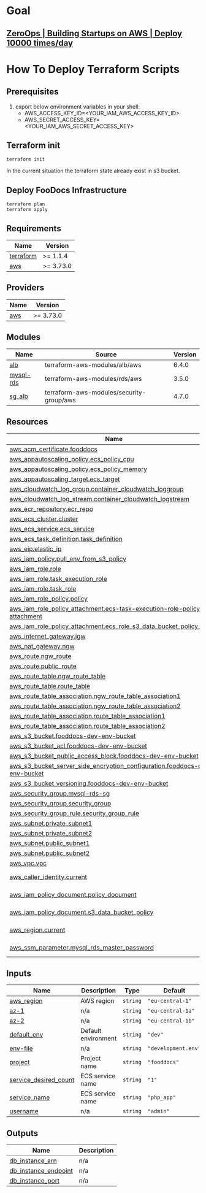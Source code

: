 # Goal

## [ZeroOps | Building Startups on AWS | Deploy 10000 times/day](https://www.linkedin.com/posts/activity-6987642170161664000-Y4l8?utm_source=share&utm_medium=member_desktop)

# How To Deploy Terraform Scripts

## Prerequisites

1. export below environment variables in your shell:
   - AWS_ACCESS_KEY_ID=<YOUR_IAM_AWS_ACCESS_KEY_ID>
   - AWS_SECRET_ACCESS_KEY=<YOUR_IAM_AWS_SECRET_ACCESS_KEY>

## Terraform init

```
terraform init
```

In the current situation the terraform state already exist in s3 bucket.

## Deploy FooDocs Infrastructure

```
terraform plan
terraform apply
```

## Requirements

| Name                                                                     | Version   |
| ------------------------------------------------------------------------ | --------- |
| <a name="requirement_terraform"></a> [terraform](#requirement_terraform) | >= 1.1.4  |
| <a name="requirement_aws"></a> [aws](#requirement_aws)                   | >= 3.73.0 |

## Providers

| Name                                             | Version   |
| ------------------------------------------------ | --------- |
| <a name="provider_aws"></a> [aws](#provider_aws) | >= 3.73.0 |

## Modules

| Name                                                           | Source                                   | Version |
| -------------------------------------------------------------- | ---------------------------------------- | ------- |
| <a name="module_alb"></a> [alb](#module_alb)                   | terraform-aws-modules/alb/aws            | 6.4.0   |
| <a name="module_mysql-rds"></a> [mysql-rds](#module_mysql-rds) | terraform-aws-modules/rds/aws            | 3.5.0   |
| <a name="module_sg_alb"></a> [sg_alb](#module_sg_alb)          | terraform-aws-modules/security-group/aws | 4.7.0   |

## Resources

| Name                                                                                                                                                                                                     | Type        |
| -------------------------------------------------------------------------------------------------------------------------------------------------------------------------------------------------------- | ----------- |
| [aws_acm_certificate.fooddocs](https://registry.terraform.io/providers/hashicorp/aws/latest/docs/resources/acm_certificate)                                                                              | resource    |
| [aws_appautoscaling_policy.ecs_policy_cpu](https://registry.terraform.io/providers/hashicorp/aws/latest/docs/resources/appautoscaling_policy)                                                            | resource    |
| [aws_appautoscaling_policy.ecs_policy_memory](https://registry.terraform.io/providers/hashicorp/aws/latest/docs/resources/appautoscaling_policy)                                                         | resource    |
| [aws_appautoscaling_target.ecs_target](https://registry.terraform.io/providers/hashicorp/aws/latest/docs/resources/appautoscaling_target)                                                                | resource    |
| [aws_cloudwatch_log_group.container_cloudwatch_loggroup](https://registry.terraform.io/providers/hashicorp/aws/latest/docs/resources/cloudwatch_log_group)                                               | resource    |
| [aws_cloudwatch_log_stream.container_cloudwatch_logstream](https://registry.terraform.io/providers/hashicorp/aws/latest/docs/resources/cloudwatch_log_stream)                                            | resource    |
| [aws_ecr_repository.ecr_repo](https://registry.terraform.io/providers/hashicorp/aws/latest/docs/resources/ecr_repository)                                                                                | resource    |
| [aws_ecs_cluster.cluster](https://registry.terraform.io/providers/hashicorp/aws/latest/docs/resources/ecs_cluster)                                                                                       | resource    |
| [aws_ecs_service.ecs_service](https://registry.terraform.io/providers/hashicorp/aws/latest/docs/resources/ecs_service)                                                                                   | resource    |
| [aws_ecs_task_definition.task_definition](https://registry.terraform.io/providers/hashicorp/aws/latest/docs/resources/ecs_task_definition)                                                               | resource    |
| [aws_eip.elastic_ip](https://registry.terraform.io/providers/hashicorp/aws/latest/docs/resources/eip)                                                                                                    | resource    |
| [aws_iam_policy.pull_env_from_s3_policy](https://registry.terraform.io/providers/hashicorp/aws/latest/docs/resources/iam_policy)                                                                         | resource    |
| [aws_iam_role.role](https://registry.terraform.io/providers/hashicorp/aws/latest/docs/resources/iam_role)                                                                                                | resource    |
| [aws_iam_role.task_execution_role](https://registry.terraform.io/providers/hashicorp/aws/latest/docs/resources/iam_role)                                                                                 | resource    |
| [aws_iam_role.task_role](https://registry.terraform.io/providers/hashicorp/aws/latest/docs/resources/iam_role)                                                                                           | resource    |
| [aws_iam_role_policy.policy](https://registry.terraform.io/providers/hashicorp/aws/latest/docs/resources/iam_role_policy)                                                                                | resource    |
| [aws_iam_role_policy_attachment.ecs-task-execution-role-policy-attachment](https://registry.terraform.io/providers/hashicorp/aws/latest/docs/resources/iam_role_policy_attachment)                       | resource    |
| [aws_iam_role_policy_attachment.ecs_role_s3_data_bucket_policy_attach](https://registry.terraform.io/providers/hashicorp/aws/latest/docs/resources/iam_role_policy_attachment)                           | resource    |
| [aws_internet_gateway.igw](https://registry.terraform.io/providers/hashicorp/aws/latest/docs/resources/internet_gateway)                                                                                 | resource    |
| [aws_nat_gateway.ngw](https://registry.terraform.io/providers/hashicorp/aws/latest/docs/resources/nat_gateway)                                                                                           | resource    |
| [aws_route.ngw_route](https://registry.terraform.io/providers/hashicorp/aws/latest/docs/resources/route)                                                                                                 | resource    |
| [aws_route.public_route](https://registry.terraform.io/providers/hashicorp/aws/latest/docs/resources/route)                                                                                              | resource    |
| [aws_route_table.ngw_route_table](https://registry.terraform.io/providers/hashicorp/aws/latest/docs/resources/route_table)                                                                               | resource    |
| [aws_route_table.route_table](https://registry.terraform.io/providers/hashicorp/aws/latest/docs/resources/route_table)                                                                                   | resource    |
| [aws_route_table_association.ngw_route_table_association1](https://registry.terraform.io/providers/hashicorp/aws/latest/docs/resources/route_table_association)                                          | resource    |
| [aws_route_table_association.ngw_route_table_association2](https://registry.terraform.io/providers/hashicorp/aws/latest/docs/resources/route_table_association)                                          | resource    |
| [aws_route_table_association.route_table_association1](https://registry.terraform.io/providers/hashicorp/aws/latest/docs/resources/route_table_association)                                              | resource    |
| [aws_route_table_association.route_table_association2](https://registry.terraform.io/providers/hashicorp/aws/latest/docs/resources/route_table_association)                                              | resource    |
| [aws_s3_bucket.fooddocs-dev-env-bucket](https://registry.terraform.io/providers/hashicorp/aws/latest/docs/resources/s3_bucket)                                                                           | resource    |
| [aws_s3_bucket_acl.fooddocs-dev-env-bucket](https://registry.terraform.io/providers/hashicorp/aws/latest/docs/resources/s3_bucket_acl)                                                                   | resource    |
| [aws_s3_bucket_public_access_block.fooddocs-dev-env-bucket](https://registry.terraform.io/providers/hashicorp/aws/latest/docs/resources/s3_bucket_public_access_block)                                   | resource    |
| [aws_s3_bucket_server_side_encryption_configuration.fooddocs-dev-env-bucket](https://registry.terraform.io/providers/hashicorp/aws/latest/docs/resources/s3_bucket_server_side_encryption_configuration) | resource    |
| [aws_s3_bucket_versioning.fooddocs-dev-env-bucket](https://registry.terraform.io/providers/hashicorp/aws/latest/docs/resources/s3_bucket_versioning)                                                     | resource    |
| [aws_security_group.mysql-rds-sg](https://registry.terraform.io/providers/hashicorp/aws/latest/docs/resources/security_group)                                                                            | resource    |
| [aws_security_group.security_group](https://registry.terraform.io/providers/hashicorp/aws/latest/docs/resources/security_group)                                                                          | resource    |
| [aws_security_group_rule.security_group_rule](https://registry.terraform.io/providers/hashicorp/aws/latest/docs/resources/security_group_rule)                                                           | resource    |
| [aws_subnet.private_subnet1](https://registry.terraform.io/providers/hashicorp/aws/latest/docs/resources/subnet)                                                                                         | resource    |
| [aws_subnet.private_subnet2](https://registry.terraform.io/providers/hashicorp/aws/latest/docs/resources/subnet)                                                                                         | resource    |
| [aws_subnet.public_subnet1](https://registry.terraform.io/providers/hashicorp/aws/latest/docs/resources/subnet)                                                                                          | resource    |
| [aws_subnet.public_subnet2](https://registry.terraform.io/providers/hashicorp/aws/latest/docs/resources/subnet)                                                                                          | resource    |
| [aws_vpc.vpc](https://registry.terraform.io/providers/hashicorp/aws/latest/docs/resources/vpc)                                                                                                           | resource    |
| [aws_caller_identity.current](https://registry.terraform.io/providers/hashicorp/aws/latest/docs/data-sources/caller_identity)                                                                            | data source |
| [aws_iam_policy_document.policy_document](https://registry.terraform.io/providers/hashicorp/aws/latest/docs/data-sources/iam_policy_document)                                                            | data source |
| [aws_iam_policy_document.s3_data_bucket_policy](https://registry.terraform.io/providers/hashicorp/aws/latest/docs/data-sources/iam_policy_document)                                                      | data source |
| [aws_region.current](https://registry.terraform.io/providers/hashicorp/aws/latest/docs/data-sources/region)                                                                                              | data source |
| [aws_ssm_parameter.mysql_rds_master_password](https://registry.terraform.io/providers/hashicorp/aws/latest/docs/data-sources/ssm_parameter)                                                              | data source |

## Inputs

| Name                                                                                             | Description         | Type     | Default             | Required |
| ------------------------------------------------------------------------------------------------ | ------------------- | -------- | ------------------- | :------: |
| <a name="input_aws_region"></a> [aws_region](#input_aws_region)                                  | AWS region          | `string` | `"eu-central-1"`    |    no    |
| <a name="input_az-1"></a> [az-1](#input_az-1)                                                    | n/a                 | `string` | `"eu-central-1a"`   |    no    |
| <a name="input_az-2"></a> [az-2](#input_az-2)                                                    | n/a                 | `string` | `"eu-central-1b"`   |    no    |
| <a name="input_default_env"></a> [default_env](#input_default_env)                               | Default environment | `string` | `"dev"`             |    no    |
| <a name="input_env-file"></a> [env-file](#input_env-file)                                        | n/a                 | `string` | `"development.env"` |    no    |
| <a name="input_project"></a> [project](#input_project)                                           | Project name        | `string` | `"fooddocs"`        |    no    |
| <a name="input_service_desired_count"></a> [service_desired_count](#input_service_desired_count) | ECS service name    | `string` | `"1"`               |    no    |
| <a name="input_service_name"></a> [service_name](#input_service_name)                            | ECS service name    | `string` | `"php_app"`         |    no    |
| <a name="input_username"></a> [username](#input_username)                                        | n/a                 | `string` | `"admin"`           |    no    |

## Outputs

| Name                                                                                            | Description |
| ----------------------------------------------------------------------------------------------- | ----------- |
| <a name="output_db_instance_arn"></a> [db_instance_arn](#output_db_instance_arn)                | n/a         |
| <a name="output_db_instance_endpoint"></a> [db_instance_endpoint](#output_db_instance_endpoint) | n/a         |
| <a name="output_db_instance_port"></a> [db_instance_port](#output_db_instance_port)             | n/a         |
